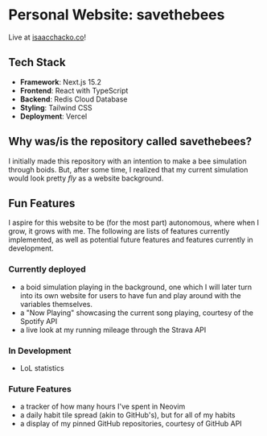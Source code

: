 # Personal Website: savethebees

Live at [isaacchacko.co](https://isaacchacko.co)!

## Tech Stack

- **Framework**: Next.js 15.2
- **Frontend**: React with TypeScript
- **Backend**: Redis Cloud Database
- **Styling**: Tailwind CSS
- **Deployment**: Vercel

## Why was/is the repository called savethebees?

I initially made this repository with an intention to make a bee simulation through boids. But, after some time, I realized that my current simulation would look pretty *fly* as a website background.

## Fun Features

I aspire for this website to be (for the most part) autonomous, where when I grow, it grows with me. The following are lists of features currently implemented, as well as potential future features and features currently in development.

### Currently deployed
- a boid simulation playing in the background, one which I will later turn into its own website for users to have fun and play around with the variables themselves. 
- a "Now Playing" showcasing the current song playing, courtesy of the Spotify API
- a live look at my running mileage through the Strava API

### In Development
- LoL statistics

### Future Features
- a tracker of how many hours I've spent in Neovim
- a daily habit tile spread (akin to GitHub's), but for all of my habits
- a display of my pinned GitHub repositories, courtesy of GitHub API
